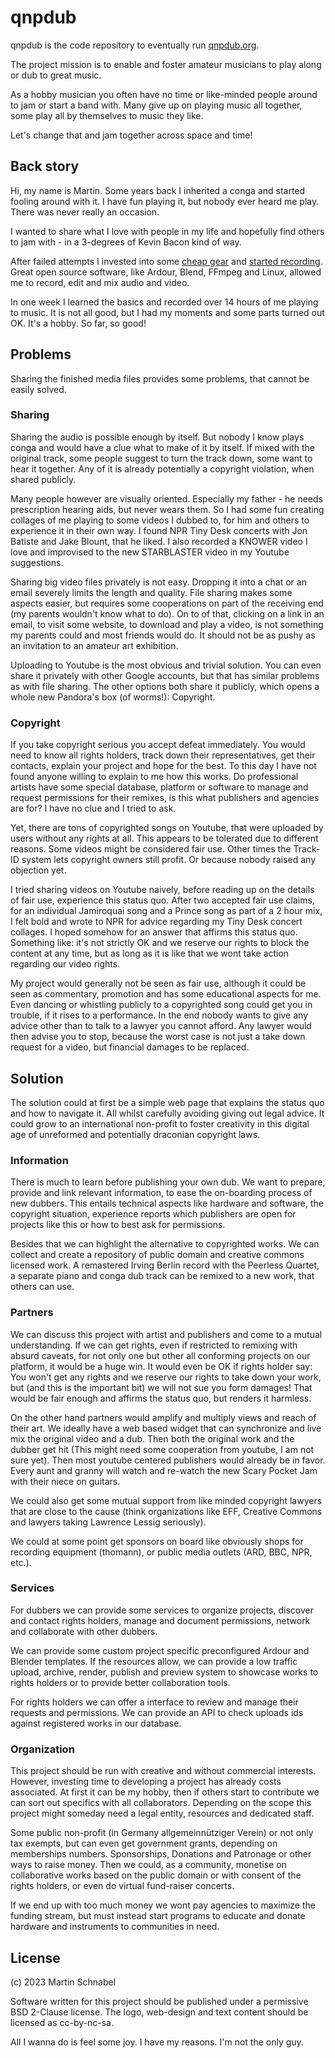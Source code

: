 
qnpdub
======

qnpdub is the code repository to eventually run [qnpdub.org](https://qnpdub.org).

The project mission is to enable and foster amateur musicians to play along or dub to great music.

As a hobby musician you often have no time or like-minded people around to jam or start a band with.
Many give up on playing music all together, some play all by themselves to music they like.

Let's change that and jam together across space and time!

Back story
----------

Hi, my name is Martin. Some years back I inherited a conga and started fooling around with it. I
have fun playing it, but nobody ever heard me play. There was never really an occasion.

I wanted to share what I love with people in my life and hopefully find others to jam with - in a
3-degrees of Kevin Bacon kind of way.

After failed attempts I invested into some [cheap gear](https://github.com/mb0/show/README.md) and
[started recording](https://github.com/mb0/show/REC.md). Great open source software, like Ardour,
Blend, FFmpeg and Linux, allowed me to record, edit and mix audio and video.

In one week I learned the basics and recorded over 14 hours of me playing to music. It is not all
good, but I had my moments and some parts turned out OK. It's a hobby. So far, so good!

Problems
--------

Sharing the finished media files provides some problems, that cannot be easily solved.

### Sharing

Sharing the audio is possible enough by itself. But nobody I know plays conga and would have a clue
what to make of it by itself. If mixed with the original track, some people suggest to turn the
track down, some want to hear it together. Any of it is already potentially a copyright violation,
when shared publicly.

Many people however are visually oriented. Especially my father - he needs prescription hearing
aids, but never wears them. So I had some fun creating collages of me playing to some videos I
dubbed to, for him and others to experience it in their own way. I found NPR Tiny Desk concerts with
Jon Batiste and Jake Blount, that he liked. I also recorded a KNOWER video I love and improvised to
the new STARBLASTER video in my Youtube suggestions.

Sharing big video files privately is not easy. Dropping it into a chat or an email severely limits
the length and quality. File sharing makes some aspects easier, but requires some cooperations on
part of the receiving end (my parents wouldn't know what to do). On to of that, clicking on a link
in an email, to visit some website, to download and play a video, is not something my parents could
and most friends would do. It should not be as pushy as an invitation to an amateur art exhibition.

Uploading to Youtube is the most obvious and trivial solution. You can even share it privately with
other Google accounts, but that has similar problems as with file sharing. The other options both
share it publicly, which opens a whole new Pandora's box (of worms!): Copyright.

### Copyright

If you take copyright serious you accept defeat immediately. You would need to know all rights
holders, track down their representatives, get their contacts, explain your project and hope for the
best. To this day I have not found anyone willing to explain to me how this works. Do professional
artists have some special database, platform or software to manage and request permissions for their
remixes, is this what publishers and agencies are for? I have no clue and I tried to ask.

Yet, there are tons of copyrighted songs on Youtube, that were uploaded by users without any rights
at all. This appears to be tolerated due to different reasons. Some videos might be considered fair
use. Other times the Track-ID system lets copyright owners still profit. Or because nobody raised
any objection yet.

I tried sharing videos on Youtube naively, before reading up on the details of fair use, experience
this status quo. After two accepted fair use claims, for an individual Jamiroquai song and a Prince
song as part of a 2 hour mix, I felt bold and wrote to NPR for advice regarding my Tiny Desk concert
collages. I hoped somehow for an answer that affirms this status quo. Something like: it's not
strictly OK and we reserve our rights to block the content at any time, but as long as it is like
that we wont take action regarding our video rights.

My project would generally not be seen as fair use, although it could be seen as commentary,
promotion and has some educational aspects for me. Even dancing or whistling publicly to a
copyrighted song could get you in trouble, if it rises to a performance. In the end nobody wants to
give any advice other than to talk to a lawyer you cannot afford. Any lawyer would then advise you
to stop, because the worst case is not just a take down request for a video, but financial damages
to be replaced.

Solution
--------

The solution could at first be a simple web page that explains the status quo and how to navigate
it. All whilst carefully avoiding giving out legal advice. It could grow to an international
non-profit to foster creativity in this digital age of unreformed and potentially draconian
copyright laws.

### Information

There is much to learn before publishing your own dub. We want to prepare, provide and link relevant
information, to ease the on-boarding process of new dubbers. This entails technical aspects like
hardware and software, the copyright situation, experience reports which publishers are open for
projects like this or how to best ask for permissions.

Besides that we can highlight the alternative to copyrighted works. We can collect and create a
repository of public domain and creative commons licensed work. A remastered Irving Berlin record
with the Peerless Quartet, a separate piano and conga dub track can be remixed to a new work, that
others can use.

### Partners

We can discuss this project with artist and publishers and come to a mutual understanding.
If we can get rights, even if restricted to remixing with absurd caveats, for not only one but other
all conforming projects on our platform, it would be a huge win. It would even be OK if rights
holder say: You won't get any rights and we reserve our rights to take down your work, but (and this
is the important bit) we will not sue you form damages! That would be fair enough and affirms the
status quo, but renders it harmless.

On the other hand partners would amplify and multiply views and reach of their art. We ideally have
a web based widget that can synchronize and live mix the original video and a dub. Then both the
original work and the dubber get hit (This might need some cooperation from youtube, I am not sure
yet). Then most youtube centered publishers would already be in favor. Every aunt and granny will
watch and re-watch the new Scary Pocket Jam with their niece on guitars.

We could also get some mutual support from like minded copyright lawyers that are close to the cause
(think organizations like EFF, Creative Commons and lawyers taking Lawrence Lessig seriously).

We could at some point get sponsors on board like obviously shops for recording equipment (thomann),
or public media outlets (ARD, BBC, NPR, etc.).

### Services

For dubbers we can provide some services to organize projects, discover and contact rights holders,
manage and document permissions, network and collaborate with other dubbers.

We can provide some custom project specific preconfigured Ardour and Blender templates. If the
resources allow, we can provide a low traffic upload, archive, render, publish and preview system to
showcase works to rights holders or to provide better collaboration tools.

For rights holders we can offer a interface to review and manage their requests and permissions. We
can provide an API to check uploads ids against registered works in our database.

### Organization

This project should be run with creative and without commercial interests. However, investing time
to developing a project has already costs associated. At first it can be my hobby, then if others
start to contribute we can sort out specifics with all collaborators. Depending on the scope this
project might someday need a legal entity, resources and dedicated staff.

Some public non-profit (in Germany allgemeinnütziger Verein) or not only tax exempts, but can even
get government grants, depending on memberships numbers. Sponsorships, Donations and Patronage or
other ways to raise money. Then we could, as a community, monetise on collaborative works based on
the public domain or with consent of the rights holders, or even do virtual fund-raiser concerts.

If we end up with too much money we wont pay agencies to maximize the funding stream, but must
instead start programs to educate and donate hardware and instruments to communities in need.

License
-------

(c) 2023 Martin Schnabel

Software written for this project should be published under a permissive BSD 2-Clause license.
The logo, web-design and text content should be licensed as cc-by-nc-sa.

All I wanna do is feel some joy. I have my reasons. I'm not the only guy.

